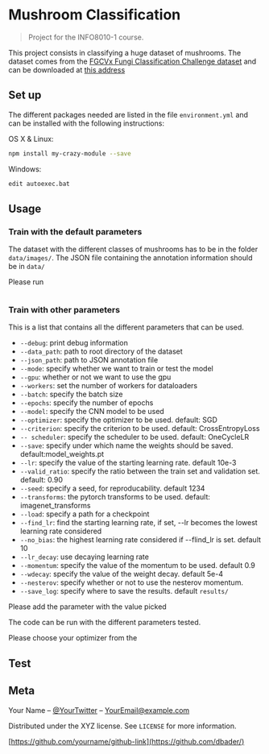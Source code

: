 # Mushroom Classification

> Project for the INFO8010-1 course.

This project consists in classifying a huge dataset of mushrooms. 
The dataset comes from the [FGCVx Fungi Classification Challenge dataset](https://www.kaggle.com/c/fungi-challenge-fgvc-2018/overview) 
and can be downloaded at [this address](https://github.com/visipedia/fgvcx_fungi_comp#data)


## Set up

The different packages needed are listed in the file `environment.yml` and can be installed with the following instructions: 

OS X & Linux:

```sh
npm install my-crazy-module --save
```

Windows:

```sh
edit autoexec.bat
```

## Usage 

### Train with the default parameters
The dataset with the different classes of mushrooms has to be in the folder `data/images/`.
The JSON file containing the annotation information should be in `data/`

Please run
```sh

```

### Train with other parameters

This is a list that contains all the different parameters that can be used.
- `--debug`: print debug information
- `--data_path`: path to root directory of the dataset
- `--json_path`: path to JSON annotation file
- `--mode`: specify whether we want to train or test the model
- `--gpu`: whether or not we want to use the gpu
- `--workers`: set the number of workers for dataloaders
- `--batch`: specify the batch size
- `--epochs`: specify the number of epochs
- `--model`: specify the CNN model to be used
- `--optimizer`: specify the optimizer to be used. default: SGD
- `--criterion`: specify the criterion to be used. default: CrossEntropyLoss
- `-- scheduler`: specify the scheduler to be used. default: OneCycleLR
- `--save`: specify under which name the weights should be saved. default:model_weights.pt
- `--lr`: specify the value of the starting learning rate. default 10e-3
- `--valid_ratio`: specify the ratio between the train set and validation set. default: 0.90
- `--seed`: specify a seed, for reproducability. default 1234
- `--transforms`: the pytorch transforms to be used. default: imagenet_transforms
- `--load`: specify  a path for a checkpoint
- `--find_lr`: find the starting learning rate, if set, --lr becomes the lowest learning rate considered
- `--no_bias`: the highest learning rate considered if --flind_lr is set. default 10
- `--lr_decay`: use decaying learning rate
- `--momentum`: specify the value of the momentum to be used. default 0.9
- `--wdecay`: specify the value of the weight decay. default 5e-4
- `--nesterov`: specify whether or not to use the nesterov momentum. 
- `--save_log`: specify where to save  the results. default `results/`




Please add the parameter with the value picked 

The code can be run with the different parameters tested.

Please choose your optimizer from the 

## Test


## Meta

Your Name – [@YourTwitter](https://twitter.com/dbader_org) – YourEmail@example.com

Distributed under the XYZ license. See ``LICENSE`` for more information.

[https://github.com/yourname/github-link](https://github.com/dbader/)


<!-- Markdown link & img dfn's -->
[npm-image]: https://img.shields.io/npm/v/datadog-metrics.svg?style=flat-square
[npm-url]: https://npmjs.org/package/datadog-metrics
[npm-downloads]: https://img.shields.io/npm/dm/datadog-metrics.svg?style=flat-square
[travis-image]: https://img.shields.io/travis/dbader/node-datadog-metrics/master.svg?style=flat-square
[travis-url]: https://travis-ci.org/dbader/node-datadog-metrics
[wiki]: https://github.com/yourname/yourproject/wiki